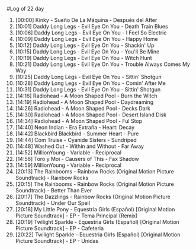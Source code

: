 #Log of 22 day

1. [00:00] Kinky - Sueño De La Máquina - Después del After
1. [10:01] Daddy Long Legs - Evil Eye On You - Death Train Blues
1. [10:06] Daddy Long Legs - Evil Eye On You - I Feel So Electric
1. [10:09] Daddy Long Legs - Evil Eye On You - Happy Home
1. [10:12] Daddy Long Legs - Evil Eye On You - Shackin' Up
1. [10:15] Daddy Long Legs - Evil Eye On You - You'll Be Mine
1. [10:19] Daddy Long Legs - Evil Eye On You - Witch Hunt
1. [10:21] Daddy Long Legs - Evil Eye On You - Trouble Always Comes My Way
1. [10:25] Daddy Long Legs - Evil Eye On You - Sittin' Shotgun
1. [10:28] Daddy Long Legs - Evil Eye On You - Comin' After Me
1. [10:31] Daddy Long Legs - Evil Eye On You - Sittin' Shotgun
1. [14:16] Radiohead - A Moon Shaped Pool - Burn the Witch
1. [14:19] Radiohead - A Moon Shaped Pool - Daydreaming
1. [14:26] Radiohead - A Moon Shaped Pool - Decks Dark
1. [14:30] Radiohead - A Moon Shaped Pool - Desert Island Disk
1. [14:34] Radiohead - A Moon Shaped Pool - Ful Stop
1. [14:40] Neon Indian - Era Extraña - Heart: Decay
1. [14:42] Blackbird Blackbird - Summer Heart - Pure
1. [14:44] Com Truise - Cyanide Sisters - Sundriped
1. [14:48] Washed Out - Within and Without - Far Away
1. [14:52] MillionYoung - Variable - Reciprocal
1. [14:56] Toro y Moi - Causers of This - Fax Shadow
1. [14:59] MillionYoung - Variable - Reciprocal
1. [20:13] The Rainbooms - Rainbow Rocks (Original Motion Picture Soundtrack) - Rainbow Rocks
1. [20:15] The Rainbooms - Rainbow Rocks (Original Motion Picture Soundtrack) - Better Than Ever
1. [20:17] The Dazzlings - Rainbow Rocks (Original Motion Picture Soundtrack) - Under Our Spell
1. [20:18] My Little Pony - Equestria Girls (Español) [Original Motion Picture Soundtrack] - EP - Tema Principal (Remix)
1. [20:19] Twilight Sparkle - Equestria Girls (Español) [Original Motion Picture Soundtrack] - EP - Cafeteria
1. [20:22] Twilight Sparkle - Equestria Girls (Español) [Original Motion Picture Soundtrack] - EP - Unidas
